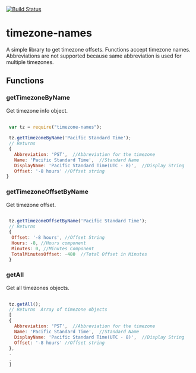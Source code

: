 [![Build Status](https://travis-ci.org/sumitchawla/timezone-names.svg?branch=master)](https://travis-ci.org/sumitchawla/timezone-names)

# timezone-names
A simple library to get timezone offsets. Functions accept timezone names.  Abbreviations are not supported because same abbreviation is used for multiple timezones.

## Functions
 
### getTimezoneByName
Get timezone info object.

``` js
 
 var tz = require("timezone-names");
 
 tz.getTimezoneByName('Pacific Standard Time');  
 // Returns   
 { 
   Abbreviation: 'PST',  //Abbreviation for the timezone
   Name: 'Pacific Standard Time',  //Standard Name
   DisplayName: 'Pacific Standard Time(UTC - 8)',  //Display String 
   Offset: '-8 hours' //Offset string
}


```
### getTimezoneOffsetByName
Get timezone offset.

``` js
 
 tz.getTimezoneOffsetByName('Pacific Standard Time');  
 // Returns   
 { 
  Offset: '-8 hours', //Offset String
  Hours: -8, //Hours component
  Minutes: 0, //Minutes Component
  TotalMinutesOffset: -480  //Total Offset in Minutes
 }


```

### getAll
Get all timezones objects.

``` js
 
 tz.getAll();  
 // Returns  Array of timezone objects 
 [
 { 
   Abbreviation: 'PST',  //Abbreviation for the timezone
   Name: 'Pacific Standard Time',  //Standard Name
   DisplayName: 'Pacific Standard Time(UTC - 8)',  //Display String 
   Offset: '-8 hours' //Offset string
 },
 .
 .
 ]


```
